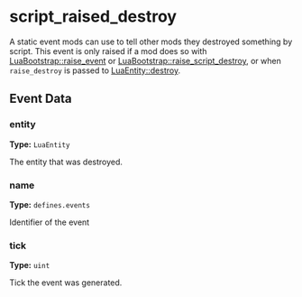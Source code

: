 # script_raised_destroy

A static event mods can use to tell other mods they destroyed something by script. This event is only raised if a mod does so with [LuaBootstrap::raise_event](runtime:LuaBootstrap::raise_event) or [LuaBootstrap::raise_script_destroy](runtime:LuaBootstrap::raise_script_destroy), or when `raise_destroy` is passed to [LuaEntity::destroy](runtime:LuaEntity::destroy).

## Event Data

### entity

**Type:** `LuaEntity`

The entity that was destroyed.

### name

**Type:** `defines.events`

Identifier of the event

### tick

**Type:** `uint`

Tick the event was generated.

